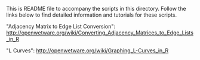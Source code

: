 This is README file to accompany the scripts in this directory. Follow the links below to find detailed information and tutorials for these scripts.

  "Adjacency Matrix to Edge List Conversion": http://openwetware.org/wiki/Converting_Adjacency_Matrices_to_Edge_Lists_in_R
  
  "L Curves": http://openwetware.org/wiki/Graphing_L-Curves_in_R
